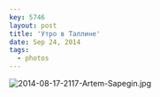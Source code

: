 ```yaml
---
key: 5746
layout: post
title: 'Утро в Таллине'
date: Sep 24, 2014
tags:
  - photos
---
```


![2014-08-17-2117-Artem-Sapegin.jpg](photo://1386)
